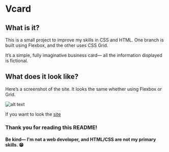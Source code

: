 # Vcard

## What is it?

This is a small project to improve my skills in CSS and HTML. One branch is built using Flexbox, and the other uses CSS Grid.

It’s a simple, fully imaginative business card— all the information displayed is fictional.

## What does it look like?

Here’s a screenshot of the site. It looks the same whether using Flexbox or Grid.

![alt text](<assets/Capture d'écran 2025-03-26 111825.png>)

If you want to look the [site](https://patoucheh.github.io/Vcard/)

### Thank you for reading this README!

#### Be kind— I'm not a web developer, and HTML/CSS are not my primary skills. 😁
